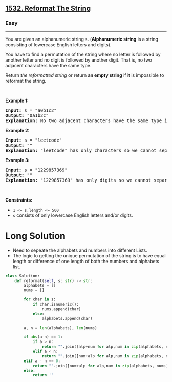 <h2><a href="https://leetcode.com/problems/reformat-the-string">1532. Reformat The String</a></h2><h3>Easy</h3><hr><p>You are given an alphanumeric string <code>s</code>. (<strong>Alphanumeric string</strong> is a string consisting of lowercase English letters and digits).</p>

<p>You have to find a permutation of the string where no letter is followed by another letter and no digit is followed by another digit. That is, no two adjacent characters have the same type.</p>

<p>Return <em>the reformatted string</em> or return <strong>an empty string</strong> if it is impossible to reformat the string.</p>

<p>&nbsp;</p>
<p><strong class="example">Example 1:</strong></p>

<pre>
<strong>Input:</strong> s = &quot;a0b1c2&quot;
<strong>Output:</strong> &quot;0a1b2c&quot;
<strong>Explanation:</strong> No two adjacent characters have the same type in &quot;0a1b2c&quot;. &quot;a0b1c2&quot;, &quot;0a1b2c&quot;, &quot;0c2a1b&quot; are also valid permutations.
</pre>

<p><strong class="example">Example 2:</strong></p>

<pre>
<strong>Input:</strong> s = &quot;leetcode&quot;
<strong>Output:</strong> &quot;&quot;
<strong>Explanation:</strong> &quot;leetcode&quot; has only characters so we cannot separate them by digits.
</pre>

<p><strong class="example">Example 3:</strong></p>

<pre>
<strong>Input:</strong> s = &quot;1229857369&quot;
<strong>Output:</strong> &quot;&quot;
<strong>Explanation:</strong> &quot;1229857369&quot; has only digits so we cannot separate them by characters.
</pre>

<p>&nbsp;</p>
<p><strong>Constraints:</strong></p>

<ul>
	<li><code>1 &lt;= s.length &lt;= 500</code></li>
	<li><code>s</code> consists of only lowercase English letters and/or digits.</li>
</ul>

# Long Solution 
* Need to sepeate the alphabets and numbers into different Lists. 
* The logic to getting the unique permutation of the string is to have equal length or difference of one length of both the numbers and alphabets list. 

```python
class Solution:
    def reformat(self, s: str) -> str:
        alphabets = []
        nums = []

        for char in s:
            if char.isnumeric():
                nums.append(char)
            else:
                alphabets.append(char)

        a, n = len(alphabets), len(nums)

        if abs(a-n) == 1:
            if a > n:
                return "".join([alp+num for alp,num in zip(alphabets, nums)]) + alphabets[-1]
            elif a < n:
                return "".join([num+alp for alp,num in zip(alphabets, nums)]) + nums[-1]
        elif a - n == 0:
            return "".join([num+alp for alp,num in zip(alphabets, nums)])
        else:
            return ''
```
